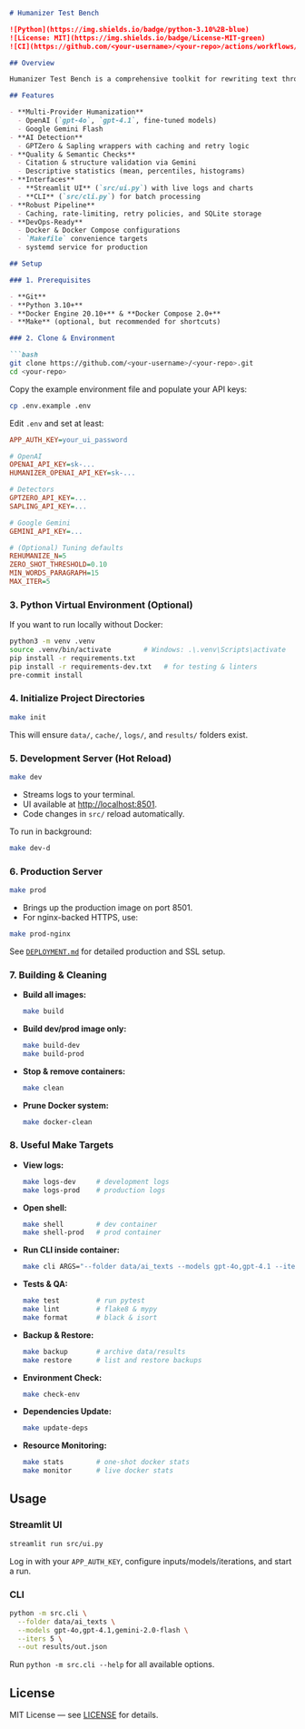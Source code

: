 ````markdown
# Humanizer Test Bench

![Python](https://img.shields.io/badge/python-3.10%2B-blue)  
![License: MIT](https://img.shields.io/badge/License-MIT-green)  
![CI](https://github.com/<your-username>/<your-repo>/actions/workflows/deploy.yml/badge.svg)

## Overview

Humanizer Test Bench is a comprehensive toolkit for rewriting text through multiple LLM “humanizer” prompts/models and evaluating how AI detectors rate the output. It combines OpenAI and Google Gemini for rewriting, GPTZero and Sapling for detection, plus built-in quality, semantic, and statistical analyses.

## Features

- **Multi-Provider Humanization**  
  - OpenAI (`gpt-4o`, `gpt-4.1`, fine-tuned models)  
  - Google Gemini Flash  
- **AI Detection**  
  - GPTZero & Sapling wrappers with caching and retry logic  
- **Quality & Semantic Checks**  
  - Citation & structure validation via Gemini  
  - Descriptive statistics (mean, percentiles, histograms)  
- **Interfaces**  
  - **Streamlit UI** (`src/ui.py`) with live logs and charts  
  - **CLI** (`src/cli.py`) for batch processing  
- **Robust Pipeline**  
  - Caching, rate-limiting, retry policies, and SQLite storage  
- **DevOps-Ready**  
  - Docker & Docker Compose configurations  
  - `Makefile` convenience targets  
  - systemd service for production

## Setup

### 1. Prerequisites

- **Git**  
- **Python 3.10+**  
- **Docker Engine 20.10+** & **Docker Compose 2.0+**  
- **Make** (optional, but recommended for shortcuts)  

### 2. Clone & Environment

```bash
git clone https://github.com/<your-username>/<your-repo>.git
cd <your-repo>
````

Copy the example environment file and populate your API keys:

```bash
cp .env.example .env
```

Edit `.env` and set at least:

```ini
APP_AUTH_KEY=your_ui_password

# OpenAI
OPENAI_API_KEY=sk-...
HUMANIZER_OPENAI_API_KEY=sk-...

# Detectors
GPTZERO_API_KEY=...
SAPLING_API_KEY=...

# Google Gemini
GEMINI_API_KEY=...

# (Optional) Tuning defaults
REHUMANIZE_N=5
ZERO_SHOT_THRESHOLD=0.10
MIN_WORDS_PARAGRAPH=15
MAX_ITER=5
```

### 3. Python Virtual Environment (Optional)

If you want to run locally without Docker:

```bash
python3 -m venv .venv
source .venv/bin/activate        # Windows: .\.venv\Scripts\activate
pip install -r requirements.txt
pip install -r requirements-dev.txt   # for testing & linters
pre-commit install
```

### 4. Initialize Project Directories

```bash
make init
```

This will ensure `data/`, `cache/`, `logs/`, and `results/` folders exist.

### 5. Development Server (Hot Reload)

```bash
make dev
```

* Streams logs to your terminal.
* UI available at [http://localhost:8501](http://localhost:8501).
* Code changes in `src/` reload automatically.

To run in background:

```bash
make dev-d
```

### 6. Production Server

```bash
make prod
```

* Brings up the production image on port 8501.
* For nginx-backed HTTPS, use:

```bash
make prod-nginx
```

See [`DEPLOYMENT.md`](DEPLOYMENT.md) for detailed production and SSL setup.

### 7. Building & Cleaning

* **Build all images:**

  ```bash
  make build
  ```
* **Build dev/prod image only:**

  ```bash
  make build-dev
  make build-prod
  ```
* **Stop & remove containers:**

  ```bash
  make clean
  ```
* **Prune Docker system:**

  ```bash
  make docker-clean
  ```

### 8. Useful Make Targets

* **View logs:**

  ```bash
  make logs-dev     # development logs
  make logs-prod    # production logs
  ```
* **Open shell:**

  ```bash
  make shell        # dev container
  make shell-prod   # prod container
  ```
* **Run CLI inside container:**

  ```bash
  make cli ARGS="--folder data/ai_texts --models gpt-4o,gpt-4.1 --iters 5"
  ```
* **Tests & QA:**

  ```bash
  make test         # run pytest
  make lint         # flake8 & mypy
  make format       # black & isort
  ```
* **Backup & Restore:**

  ```bash
  make backup       # archive data/results
  make restore      # list and restore backups
  ```
* **Environment Check:**

  ```bash
  make check-env
  ```
* **Dependencies Update:**

  ```bash
  make update-deps
  ```
* **Resource Monitoring:**

  ```bash
  make stats        # one-shot docker stats
  make monitor      # live docker stats
  ```

## Usage

### Streamlit UI

```bash
streamlit run src/ui.py
```

Log in with your `APP_AUTH_KEY`, configure inputs/models/iterations, and start a run.

### CLI

```bash
python -m src.cli \
  --folder data/ai_texts \
  --models gpt-4o,gpt-4.1,gemini-2.0-flash \
  --iters 5 \
  --out results/out.json
```

Run `python -m src.cli --help` for all available options.

## License

MIT License — see [LICENSE](LICENSE) for details.

```
```
